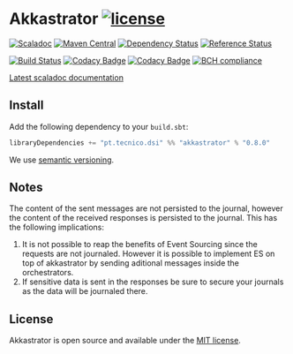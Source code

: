 # Akkastrator [![license](http://img.shields.io/:license-MIT-blue.svg)](LICENSE)
[![Scaladoc](http://javadoc-badge.appspot.com/pt.tecnico.dsi/akkastrator_2.12.svg?label=scaladoc&style=plastic&maxAge=604800)](https://ist-dsi.github.io/akkastrator/latest/api/pt/tecnico/dsi/akkastrator/index.html)
[![Maven Central](https://maven-badges.herokuapp.com/maven-central/pt.tecnico.dsi/akkastrator_2.12/badge.svg?maxAge=604800)](https://maven-badges.herokuapp.com/maven-central/pt.tecnico.dsi/akkastrator_2.12)
[![Dependency Status](https://www.versioneye.com/java/pt.tecnico.dsi:akkastrator_2.12/badge.svg?style=plastic&maxAge=604800)](https://www.versioneye.com/java/pt.tecnico.dsi:akkastrator_2.12/)
[![Reference Status](https://www.versioneye.com/java/pt.tecnico.dsi:akkastrator_2.12/reference_badge.svg?style=plastic&maxAge=604800)](https://www.versioneye.com/java/pt.tecnico.dsi:akkastrator_2.12/references)


[![Build Status](https://travis-ci.org/ist-dsi/akkastrator.svg?branch=master&style=plastic&maxAge=604800)](https://travis-ci.org/ist-dsi/akkastrator)
[![Codacy Badge](https://api.codacy.com/project/badge/coverage/75210854e9b945df97a8408e4975a067)](https://www.codacy.com/app/IST-DSI/akkastrator)
[![Codacy Badge](https://api.codacy.com/project/badge/grade/75210854e9b945df97a8408e4975a067)](https://www.codacy.com/app/IST-DSI/akkastrator)
[![BCH compliance](https://bettercodehub.com/edge/badge/ist-dsi/akkastrator)](https://bettercodehub.com/)

[Latest scaladoc documentation](https://ist-dsi.github.io/akkastrator/latest/api/pt/tecnico/dsi/akkastrator/index.html)

## Install
Add the following dependency to your `build.sbt`:
```sbt
libraryDependencies += "pt.tecnico.dsi" %% "akkastrator" % "0.8.0"
```
We use [semantic versioning](http://semver.org).


## Notes
The content of the sent messages are not persisted to the journal, however the content of the received responses is
persisted to the journal. This has the following implications:

1. It is not possible to reap the benefits of Event Sourcing since the requests are not journaled. However it is possible
to implement ES on top of akkastrator by sending aditional messages inside the orchestrators.
2. If sensitive data is sent in the responses be sure to secure your journals as the data will be journaled there. 

## License
Akkastrator is open source and available under the [MIT license](LICENSE).
